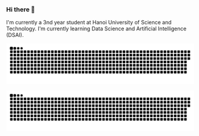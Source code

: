 ### Hi there 👋

I'm currently a 3nd year student at Hanoi University of Science and Technology. I'm currently learning Data Science and Artificial Intelligence (DSAI). 

![snake gif](https://github.com/dtruong46me/dtruong46me/blob/output/github-contribution-grid-snake-dark.svg)

![snake gif](https://github.com/dtruong46me/dtruong46me/blob/output/github-contribution-grid-snake.svg)

<!--
**dtruong46me/dtruong46me** is a ✨ _special_ ✨ repository because its `README.md` (this file) appears on your GitHub profile.

Here are some ideas to get you started:

- 🔭 I’m currently working on ...
- 🌱 I’m currently learning ...
- 👯 I’m looking to collaborate on ...
- 🤔 I’m looking for help with ...
- 💬 Ask me about ...
- 📫 How to reach me: ...
- 😄 Pronouns: ...
- ⚡ Fun fact: ...
-->
